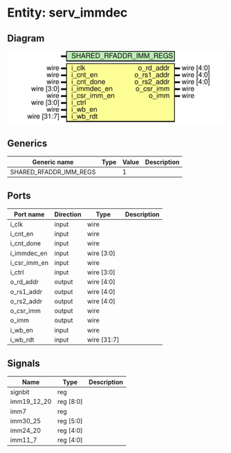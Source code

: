 # Entity: serv_immdec

## Diagram

![Diagram](serv_immdec.svg "Diagram")
## Generics

| Generic name           | Type | Value | Description |
| ---------------------- | ---- | ----- | ----------- |
| SHARED_RFADDR_IMM_REGS |      | 1     |             |
## Ports

| Port name    | Direction | Type        | Description |
| ------------ | --------- | ----------- | ----------- |
| i_clk        | input     | wire        |             |
| i_cnt_en     | input     | wire        |             |
| i_cnt_done   | input     | wire        |             |
| i_immdec_en  | input     | wire [3:0]  |             |
| i_csr_imm_en | input     | wire        |             |
| i_ctrl       | input     | wire [3:0]  |             |
| o_rd_addr    | output    | wire [4:0]  |             |
| o_rs1_addr   | output    | wire [4:0]  |             |
| o_rs2_addr   | output    | wire [4:0]  |             |
| o_csr_imm    | output    | wire        |             |
| o_imm        | output    | wire        |             |
| i_wb_en      | input     | wire        |             |
| i_wb_rdt     | input     | wire [31:7] |             |
## Signals

| Name        | Type      | Description |
| ----------- | --------- | ----------- |
| signbit     | reg       |             |
| imm19_12_20 | reg [8:0] |             |
| imm7        | reg       |             |
| imm30_25    | reg [5:0] |             |
| imm24_20    | reg [4:0] |             |
| imm11_7     | reg [4:0] |             |
